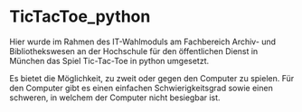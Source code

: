 # TicTacToe_python
Hier wurde im Rahmen des IT-Wahlmoduls am Fachbereich Archiv- und Bibliothekswesen an der Hochschule für den öffentlichen Dienst in München das Spiel Tic-Tac-Toe in python umgesetzt.

Es bietet die Möglichkeit, zu zweit oder gegen den Computer zu spielen. Für den Computer gibt es einen einfachen Schwierigkeitsgrad sowie einen schweren, in welchem der Computer nicht besiegbar ist.